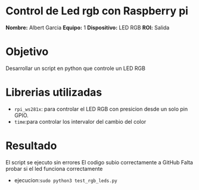 # Control de Led rgb con Raspberry pi


**Nombre:** Albert Garcia
**Equipo:** 1
**Dispositivo:** LED RGB 
**ROl:** Salida

# Objetivo

Desarrollar un script en python que controle un LED RGB

# Librerias utilizadas 
- `rpi_ws281x`: para controlar el LED RGB con presicion desde un solo pin GPIO.
- `time`:para controlar los intervalor del cambio del color

# Resultado 
El script se ejecuto sin errores
El codigo subio correctamente a GitHub
Falta probar si el led funciona correctamente


- ejecucion:`sudo python3 test_rgb_leds.py`
